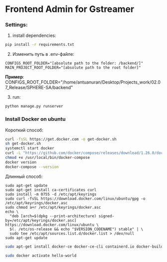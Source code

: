 # Frontend Admin for Gstreamer

### Settings:
1. install dependencies:
```bash
pip install -r requirements.txt
```

2. Изменить путь в .env-файле:
```
CONFIGS_ROOT_FOLDER="[absolute path to the folder: /backend/]"
MAIN_PROJECT_ROOT_FOLDER="[absolute path to the root folder]"
```
**Пример**:
CONFIGS_ROOT_FOLDER="/home/antuanuran/Desktop/Projects_work/02.07_Release/SPHERE-SA/backend"

3. run:
```bash
python manage.py runserver
```

### Install Docker on ubuntu

Короткий способ:
```bash
curl -fsSL https://get.docker.com -o get-docker.sh
sh get-docker.sh
systemctl start docker
curl -L "https://github.com/docker/compose/releases/download/1.26.0/docker-compose-$(uname -s)-$(uname -m)" -o /usr/local/bin/docker-compose
chmod +x /usr/local/bin/docker-compose
docker version
docker-compose --version
```


Длинный способ:
```
sudo apt-get update
sudo apt-get install ca-certificates curl
sudo install -m 0755 -d /etc/apt/keyrings
sudo curl -fsSL https://download.docker.com/linux/ubuntu/gpg -o /etc/apt/keyrings/docker.asc
sudo chmod a+r /etc/apt/keyrings/docker.asc
echo \
  "deb [arch=$(dpkg --print-architecture) signed-by=/etc/apt/keyrings/docker.asc] https://download.docker.com/linux/ubuntu \
  $(. /etc/os-release && echo "$VERSION_CODENAME") stable" | \
  sudo tee /etc/apt/sources.list.d/docker.list > /dev/null
sudo apt-get update
```
```bash
sudo apt-get install docker-ce docker-ce-cli containerd.io docker-buildx-plugin docker-compose-plugin
```
```bash
sudo docker activate hello-world
```


